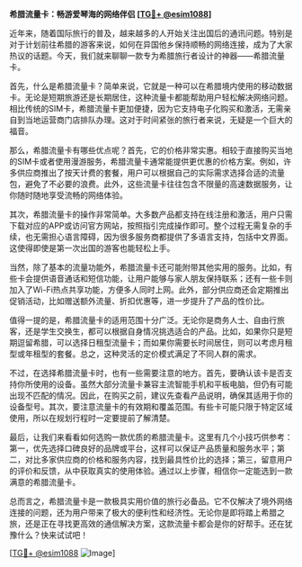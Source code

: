 **希腊流量卡：畅游爱琴海的网络伴侣 [[TG💪+ @esim1088](https://t.me/s/esim1088)]**

近年来，随着国际旅行的普及，越来越多的人开始关注出国后的通讯问题。特别是对于计划前往希腊的游客来说，如何在异国他乡保持顺畅的网络连接，成为了大家热议的话题。今天，我们就来聊聊一款专为希腊旅行者设计的神器——希腊流量卡。

首先，什么是希腊流量卡？简单来说，它就是一种可以在希腊境内使用的移动数据卡。无论是短期旅游还是长期居住，这种流量卡都能帮助用户轻松解决网络问题。相比传统的SIM卡，希腊流量卡更加便捷，因为它支持电子化购买和激活，无需亲自到当地运营商门店排队办理。这对于时间紧张的旅行者来说，无疑是一个巨大的福音。

那么，希腊流量卡有哪些优点呢？首先，它的价格非常实惠。相较于直接购买当地的SIM卡或者使用漫游服务，希腊流量卡通常能提供更优惠的价格方案。例如，许多供应商推出了按天计费的套餐，用户可以根据自己的实际需求选择合适的流量包，避免了不必要的浪费。此外，这些流量卡往往包含不限量的高速数据服务，让你随时随地享受流畅的网络体验。

其次，希腊流量卡的操作非常简单。大多数产品都支持在线注册和激活，用户只需下载对应的APP或访问官方网站，按照指引完成操作即可。整个过程无需复杂的手续，也无需担心语言障碍，因为很多服务商都提供了多语言支持，包括中文界面。这使得即使是第一次出国的游客也能轻松上手。

当然，除了基本的流量功能外，希腊流量卡还可能附带其他实用的服务。比如，有些卡会提供语音通话和短信功能，让用户能够与家人朋友保持联系；还有一些卡则加入了Wi-Fi热点共享功能，方便多人同时上网。此外，部分供应商还会定期推出促销活动，比如赠送额外流量、折扣优惠等，进一步提升了产品的性价比。

值得一提的是，希腊流量卡的适用范围十分广泛。无论你是商务人士、自由行旅客，还是学生交换生，都可以根据自身情况挑选适合的产品。比如，如果你只是短期逗留希腊，可以选择日租型流量卡；而如果你需要长时间居住，则可以考虑月租型或年租型的套餐。总之，这种灵活的定价模式满足了不同人群的需求。

不过，在选择希腊流量卡时，也有一些需要注意的地方。首先，要确认该卡是否支持你所使用的设备。虽然大部分流量卡兼容主流智能手机和平板电脑，但仍有可能出现不匹配的情况。因此，在购买之前，建议先查看产品说明，确保其适用于你的设备型号。其次，要注意流量卡的有效期和覆盖范围。有些卡可能只限于特定区域使用，所以在规划行程时一定要提前了解清楚。

最后，让我们来看看如何选购一款优质的希腊流量卡。这里有几个小技巧供参考：第一，优先选择口碑良好的品牌或平台，这样可以保证产品质量和服务水平；第二，对比多家供应商的价格和服务内容，找到最具性价比的选择；第三，留意用户的评价和反馈，从中获取真实的使用体验。通过以上步骤，相信你一定能选到一款满意的希腊流量卡。

总而言之，希腊流量卡是一款极具实用价值的旅行必备品。它不仅解决了境外网络连接的问题，还为用户带来了极大的便利性和经济性。无论你是即将踏上希腊之旅，还是正在寻找更高效的通信解决方案，这款流量卡都会是你的好帮手。还在犹豫什么？快来试试吧！

[[TG💪+ @esim1088](https://t.me/s/esim1088) ![Image](https://i.postimg.cc/4NQfJmqS/Snipaste-2025-05-13-00-14-12.png)]